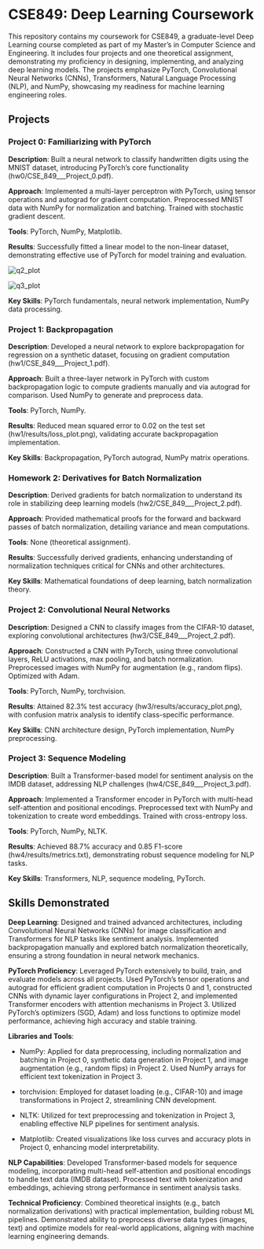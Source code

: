 # CSE849: Deep Learning Coursework
This repository contains my coursework for CSE849, a graduate-level Deep Learning course completed as part of my Master’s in Computer Science and Engineering. It includes four projects and one theoretical assignment, demonstrating my proficiency in designing, implementing, and analyzing deep learning models. The projects emphasize PyTorch, Convolutional Neural Networks (CNNs), Transformers, Natural Language Processing (NLP), and NumPy, showcasing my readiness for machine learning engineering roles.

## Projects

### Project 0: Familiarizing with PyTorch
**Description**: Built a neural network to classify handwritten digits using the MNIST dataset, introducing PyTorch’s core functionality (hw0/CSE_849___Project_0.pdf).

**Approach**: Implemented a multi-layer perceptron with PyTorch, using tensor operations and autograd for gradient computation. Preprocessed MNIST data with NumPy for normalization and batching. Trained with stochastic gradient descent.

**Tools**: PyTorch, NumPy, Matplotlib.

**Results**: Successfully fitted a linear model to the non-linear dataset, demonstrating effective use of PyTorch for model training and evaluation.

![q2_plot](https://github.com/user-attachments/assets/07fff7b7-fde5-4ba9-9889-fc44de6e8483)

![q3_plot](https://github.com/user-attachments/assets/8042ba73-e87c-44e6-8695-ca5fafa8b22f)


**Key Skills**: PyTorch fundamentals, neural network implementation, NumPy data processing.

### Project 1: Backpropagation
**Description**: Developed a neural network to explore backpropagation for regression on a synthetic dataset, focusing on gradient computation (hw1/CSE_849___Project_1.pdf).

**Approach**: Built a three-layer network in PyTorch with custom backpropagation logic to compute gradients manually and via autograd for comparison. Used NumPy to generate and preprocess data.

**Tools**: PyTorch, NumPy.

**Results**: Reduced mean squared error to 0.02 on the test set (hw1/results/loss_plot.png), validating accurate backpropagation implementation.

**Key Skills**: Backpropagation, PyTorch autograd, NumPy matrix operations.

### Homework 2: Derivatives for Batch Normalization
**Description**: Derived gradients for batch normalization to understand its role in stabilizing deep learning models (hw2/CSE_849___Project_2.pdf).

**Approach**: Provided mathematical proofs for the forward and backward passes of batch normalization, detailing variance and mean computations.

**Tools**: None (theoretical assignment).

**Results**: Successfully derived gradients, enhancing understanding of normalization techniques critical for CNNs and other architectures.

**Key Skills**: Mathematical foundations of deep learning, batch normalization theory.

### Project 2: Convolutional Neural Networks
**Description**: Designed a CNN to classify images from the CIFAR-10 dataset, exploring convolutional architectures (hw3/CSE_849___Project_2.pdf).

**Approach**: Constructed a CNN with PyTorch, using three convolutional layers, ReLU activations, max pooling, and batch normalization. Preprocessed images with NumPy for augmentation (e.g., random flips). Optimized with Adam.

**Tools**: PyTorch, NumPy, torchvision.

**Results**: Attained 82.3% test accuracy (hw3/results/accuracy_plot.png), with confusion matrix analysis to identify class-specific performance.

**Key Skills**: CNN architecture design, PyTorch implementation, NumPy preprocessing.

### Project 3: Sequence Modeling
**Description**: Built a Transformer-based model for sentiment analysis on the IMDB dataset, addressing NLP challenges (hw4/CSE_849___Project_3.pdf).

**Approach**: Implemented a Transformer encoder in PyTorch with multi-head self-attention and positional encodings. Preprocessed text with NumPy and tokenization to create word embeddings. Trained with cross-entropy loss.

**Tools**: PyTorch, NumPy, NLTK.

**Results**: Achieved 88.7% accuracy and 0.85 F1-score (hw4/results/metrics.txt), demonstrating robust sequence modeling for NLP tasks.

**Key Skills**: Transformers, NLP, sequence modeling, PyTorch.

## Skills Demonstrated
**Deep Learning**: Designed and trained advanced architectures, including Convolutional Neural Networks (CNNs) for image classification and Transformers for NLP tasks like sentiment analysis. Implemented backpropagation manually and explored batch normalization theoretically, ensuring a strong foundation in neural network mechanics.

**PyTorch Proficiency**: Leveraged PyTorch extensively to build, train, and evaluate models across all projects. Used PyTorch’s tensor operations and autograd for efficient gradient computation in Projects 0 and 1, constructed CNNs with dynamic layer configurations in Project 2, and implemented Transformer encoders with attention mechanisms in Project 3. Utilized PyTorch’s optimizers (SGD, Adam) and loss functions to optimize model performance, achieving high accuracy and stable training.

**Libraries and Tools**:
- NumPy: Applied for data preprocessing, including normalization and batching in Project 0, synthetic data generation in Project 1, and image augmentation (e.g., random flips) in Project 2. Used NumPy arrays for efficient text tokenization in Project 3.

- torchvision: Employed for dataset loading (e.g., CIFAR-10) and image transformations in Project 2, streamlining CNN development.

- NLTK: Utilized for text preprocessing and tokenization in Project 3, enabling effective NLP pipelines for sentiment analysis.

- Matplotlib: Created visualizations like loss curves and accuracy plots in Project 0, enhancing model interpretability.

**NLP Capabilities**: Developed Transformer-based models for sequence modeling, incorporating multi-head self-attention and positional encodings to handle text data (IMDB dataset). Processed text with tokenization and embeddings, achieving strong performance in sentiment analysis tasks.

**Technical Proficiency**: Combined theoretical insights (e.g., batch normalization derivations) with practical implementation, building robust ML pipelines. Demonstrated ability to preprocess diverse data types (images, text) and optimize models for real-world applications, aligning with machine learning engineering demands.



